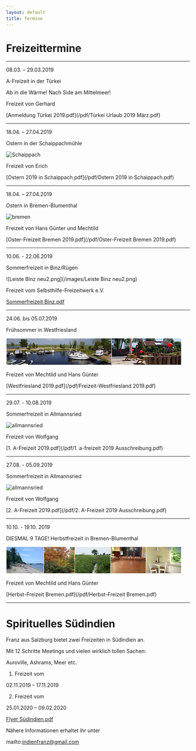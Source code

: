 ```yaml
---
layout: default
title: Termine
---
```

# Freizeittermine

-----------------------------------------------------------------------------

08.03. – 29.03.2019

A-Freizeit in der Türkei 

Ab in die Wärme! Nach Side am Mittelmeer! 

Freizeit von Gerhard

[Anmeldung Türkei 2019.pdf](/pdf/Türkei Urlaub 2019 März.pdf)

-----------------------------------------------------------------------------

18.04. – 27.04.2019

Ostern in der Schaippachmühle

![Schaippach](/images/schaippach.jpeg)

Freizeit von Erich

[Ostern 2019 in Schaippach.pdf](/pdf/Ostern 2019 in Schaippach.pdf)

-----------------------------------------------------------------------------

18.04. – 27.04.2019

Ostern in Bremen-Blumenthal

![bremen](/images/bremen.jpeg)

Freizeit von Hans Günter und Mechtild

[Oster-Freizeit Bremen 2019.pdf](/pdf/Oster-Freizeit Bremen 2019.pdf)

-----------------------------------------------------------------------------

10.06. - 22.06.2019

Sommerfreizeit in Binz/Rügen

![Leiste Binz neu2.png](/images/Leiste Binz neu2.png)

Freizeit vom Selbsthilfe-Freizeitwerk e.V.

[Sommerfreizeit Binz.pdf](/pdf/Binz_2019.pdf)

-----------------------------------------------------------------------------

24.06. bis 05.07.2019

Frühsommer in Westfriesland

![Leiste_Friesland](/images/Leiste_Friesland.jpg)

Freizeit von Mechtild und Hans Günter

[Westfriesland 2019.pdf](/pdf/Freizeit-Westfriesland 2019.pdf)

-----------------------------------------------------------------------------

29.07. - 10.08.2019

Sommerfreizeit in Allmannsried

![allmannsried](/images/allmansried.jpeg)

Freizeit von Wolfgang

[1. A-Freizeit 2019.pdf](/pdf/1. a-freizeit 2019 Ausschreibung.pdf)

-----------------------------------------------------------------------------

27.08. - 05.09.2019

Sommerfreizeit in Allmannsried

![allmannsried](/images/allmansried.jpeg)

Freizeit von Wolfgang

[2. A-Freizeit 2019.pdf](/pdf/2. A-Freizeit 2019 Ausschreibung.pdf)

-----------------------------------------------------------------------------

10.10. - 19.10. 2019

DIESMAL  9  TAGE!
Herbstfreizeit in Bremen-Blumenthal

![Freizeit Bremen im Herbst](/images/Leiste_Herbst_Bremen.jpg)

Freizeit von Mechtild und Hans Günter

[Herbst-Freizeit Bremen.pdf](/pdf/Herbst-Freizeit Bremen.pdf)

-----------------------------------------------------------------------------

# Spirituelles Südindien

Franz aus Salzburg bietet zwei Freizeiten in Südindien an.

Mit 12 Schritte Meetings und vielen wirklich tollen Sachen: 

Auroville, Ashrams, Meer etc.

1. Freizeit vom

02.11.2019 – 17.11.2019

2. Freizeit vom

25.01.2020 – 09.02.2020

[Flyer Südindien.pdf](/pdf/Südindien.pdf)

Nähere Informationen erhaltet ihr unter 

mailto:indienfranz@gmail.com

